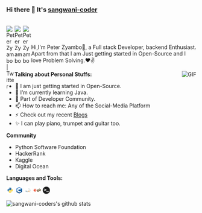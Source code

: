 ### Hi there 👋 It's [sangwani-coder](https://sangwani-coder.github.io)

<br/>


<a href="https://twitter.com/peter_zyambo">
<img align="left" alt="Peter Zyambo | Twitter" width="22px" src="https://cdn.jsdelivr.net/npm/simple-icons@v3/icons/twitter.svg" />
</a>
<a href="https://www.linkedin.com/in/sangwani-pz">
<img align="left" alt="Peter Zyambo" width="22px" src="https://cdn.jsdelivr.net/npm/simple-icons@v3/icons/linkedin.svg" />
</a>
<a href="https://medium.com/@elsonpzyambo">
<img align="left" alt="Peter Zyambo" width="22px" src="https://cdn.jsdelivr.net/npm/simple-icons@v3/icons/medium.svg" />
</a>
<br />

<br />

Hi,I'm Peter Zyambo🙌, a Full stack Developer, backend Enthusiast. Apart from that I am Just getting started in Open-Source and I love Problem Solving.❤✌

<img align="right" alt="GIF" src="https://media.giphy.com/media/USV0ym3bVWQJJmNu3N/giphy.gif" />



**Talking about Personal Stuffs:**

- 🔭 I am just getting started in Open-Source.
- 🌱 I’m currently learning Java.
- 👯 Part of Developer Community.
- 📫 How to reach me: Any of the Social-Media Platform 
- ⚡ Check out my recent [Blogs](https://medium.com/@elsonpzyambo)
- ✨ I can play piano, trumpet and guitar too.



**Community**
- Python Software Foundation
- HackerRank
- Kaggle
- Digital Ocean

**Languages and Tools:**

<code><img height="20" src="https://raw.githubusercontent.com/github/explore/80688e429a7d4ef2fca1e82350fe8e3517d3494d/topics/python/python.png"></code>
<code><img height="20" src="https://raw.githubusercontent.com/github/explore/80688e429a7d4ef2fca1e82350fe8e3517d3494d/topics/c/c.png"></code>
<code><img height="20" src="https://raw.githubusercontent.com/github/explore/80688e429a7d4ef2fca1e82350fe8e3517d3494d/topics/mysql/mysql.png"></code>
<code><img height="20" src="https://raw.githubusercontent.com/github/explore/80688e429a7d4ef2fca1e82350fe8e3517d3494d/topics/git/git.png"></code>
<code><img height="20" src="https://raw.githubusercontent.com/github/explore/80688e429a7d4ef2fca1e82350fe8e3517d3494d/topics/terminal/terminal.png"></code>

![sangwani-coders's github stats](https://github-readme-stats.vercel.app/api?username=sangwani-coder&show_icons=true&hide_border=true)
